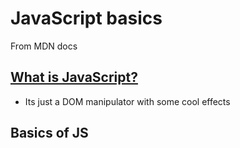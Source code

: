 # JavaScript basics

From MDN docs
## [What is JavaScript?](https://developer.mozilla.org/en-US/docs/Learn/Getting_started_with_the_web/JavaScript_basics#what_is_javascript)

- Its just a DOM manipulator with some cool effects

## Basics of JS